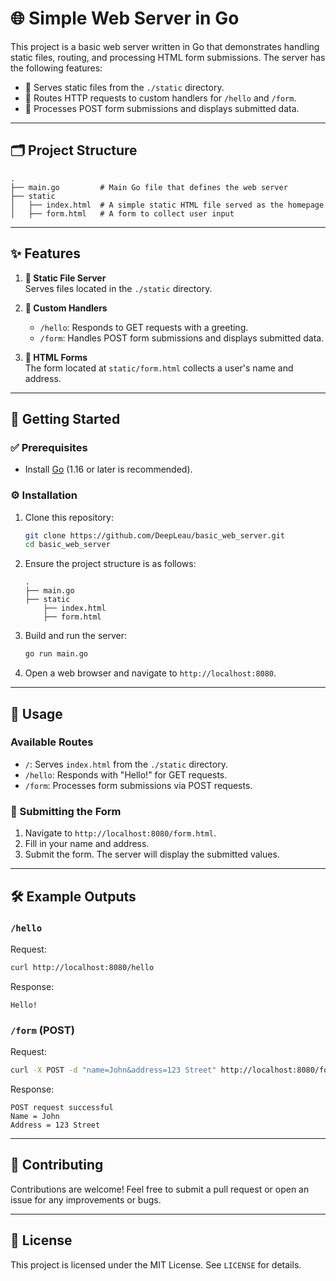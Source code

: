 
# 🌐 Simple Web Server in Go

This project is a basic web server written in Go that demonstrates handling static files, routing, and processing HTML form submissions. The server has the following features:

- 📁 Serves static files from the `./static` directory.
- 🔀 Routes HTTP requests to custom handlers for `/hello` and `/form`.
- 📝 Processes POST form submissions and displays submitted data.

---

## 🗂️ Project Structure

```
.
├── main.go         # Main Go file that defines the web server
├── static
│   ├── index.html  # A simple static HTML file served as the homepage
│   ├── form.html   # A form to collect user input
```

---

## ✨ Features

1. **📁 Static File Server**  
   Serves files located in the `./static` directory.

2. **🔀 Custom Handlers**  
   - `/hello`: Responds to GET requests with a greeting.
   - `/form`: Handles POST form submissions and displays submitted data.

3. **📝 HTML Forms**  
   The form located at `static/form.html` collects a user's name and address.

---

## 🚀 Getting Started

### ✅ Prerequisites

- Install [Go](https://golang.org/doc/install) (1.16 or later is recommended).

### ⚙️ Installation

1. Clone this repository:
   ```bash
   git clone https://github.com/DeepLeau/basic_web_server.git
   cd basic_web_server
   ```

2. Ensure the project structure is as follows:
   ```
   .
   ├── main.go
   ├── static
       ├── index.html
       ├── form.html
   ```

3. Build and run the server:
   ```bash
   go run main.go
   ```

4. Open a web browser and navigate to `http://localhost:8080`.

---

## 📖 Usage

### Available Routes

- `/`: Serves `index.html` from the `./static` directory.
- `/hello`: Responds with "Hello!" for GET requests.
- `/form`: Processes form submissions via POST requests.

### 📝 Submitting the Form

1. Navigate to `http://localhost:8080/form.html`.
2. Fill in your name and address.
3. Submit the form. The server will display the submitted values.

---

## 🛠️ Example Outputs

### `/hello`
Request:
```bash
curl http://localhost:8080/hello
```
Response:
```
Hello!
```

### `/form` (POST)
Request:
```bash
curl -X POST -d "name=John&address=123 Street" http://localhost:8080/form
```
Response:
```
POST request successful
Name = John
Address = 123 Street
```

---

## 🤝 Contributing

Contributions are welcome! Feel free to submit a pull request or open an issue for any improvements or bugs.

---

## 📜 License

This project is licensed under the MIT License. See `LICENSE` for details.
